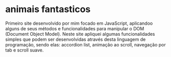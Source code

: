 # animais fantasticos
 
Primeiro site desenvolvido por mim focado em JavaScript, aplicandoo alguns de seus métodos e funcionalidades para manipular o DOM (Document Object Model). Neste site apliquei algumas funcionalidades simples que podem ser desenvolvidas através desta linguagem de programação, sendo elas: accordion list, animação ao scroll, navegação por tab e scroll suave.
